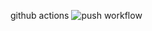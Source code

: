 github actions
![push workflow](https://github.com/evageq/githubActions/actions/workflows/learn-github-actions.yml/badge.svg)
